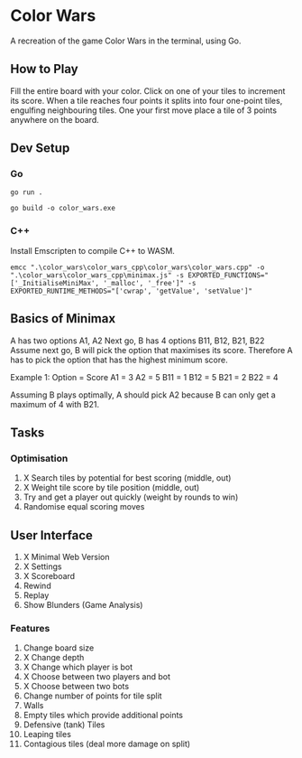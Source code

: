 # Color Wars

A recreation of the game Color Wars in the terminal, using Go.

## How to Play

Fill the entire board with your color. Click on one of your tiles to increment its score. When a tile reaches four points it splits into four one-point tiles, engulfing neighbouring tiles. One your first move place a tile of 3 points anywhere on the board.

## Dev Setup

### Go

`go run .`

`go build -o color_wars.exe`

### C++

Install Emscripten to compile C++ to WASM.

`emcc ".\color_wars\color_wars_cpp\color_wars\color_wars.cpp" -o ".\color_wars\color_wars_cpp\minimax.js" -s EXPORTED_FUNCTIONS="['_InitialiseMiniMax', '_malloc', '_free']" -s EXPORTED_RUNTIME_METHODS="['cwrap', 'getValue', 'setValue']"`


## Basics of Minimax

A has two options A1, A2
Next go, B has 4 options B11, B12, B21, B22
Assume next go, B will pick the option that maximises its score.
Therefore A has to pick the option that has the highest minimum score.

Example 1:
Option = Score
A1 = 3              A2 = 5
B11 = 1 B12 = 5     B21 = 2 B22 = 4

Assuming B plays optimally, A should pick A2 because B can only get a maximum of 4 with B21.

## Tasks

### Optimisation

1. X Search tiles by potential for best scoring (middle, out)
2. X Weight tile score by tile position (middle, out)
3. Try and get a player out quickly (weight by rounds to win)
2. Randomise equal scoring moves

## User Interface

1. X Minimal Web Version
2. X Settings
3. X Scoreboard
4. Rewind
5. Replay
6. Show Blunders (Game Analysis)

### Features

1. Change board size
2. X Change depth
3. X Change which player is bot
4. X Choose between two players and bot
5. X Choose between two bots
6. Change number of points for tile split
7. Walls
8. Empty tiles which provide additional points
9. Defensive (tank) Tiles
10. Leaping tiles
11. Contagious tiles (deal more damage on split)